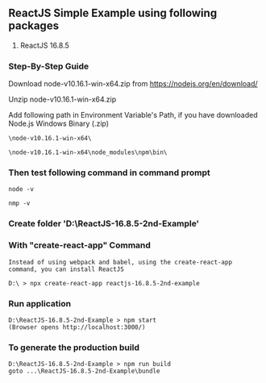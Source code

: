 ## ReactJS Simple Example using following packages

1. ReactJS 16.8.5


### Step-By-Step Guide

Download node-v10.16.1-win-x64.zip from https://nodejs.org/en/download/

Unzip node-v10.16.1-win-x64.zip

Add following path in Environment Variable's Path, if you have downloaded Node.js Windows Binary (.zip)

	\node-v10.16.1-win-x64\

	\node-v10.16.1-win-x64\node_modules\npm\bin\

### Then test following command in command prompt
	
	node -v
	
	nmp -v
	
### Create folder 'D:\ReactJS-16.8.5-2nd-Example'	

### With "create-react-app" Command

	Instead of using webpack and babel, using the create-react-app command, you can install ReactJS
	
	D:\ > npx create-react-app reactjs-16.8.5-2nd-example

### Run application
	D:\ReactJS-16.8.5-2nd-Example > npm start
	(Browser opens http://localhost:3000/)
	
### To generate the production build
	D:\ReactJS-16.8.5-2nd-Example > npm run build
	goto ...\ReactJS-16.8.5-2nd-Example\bundle